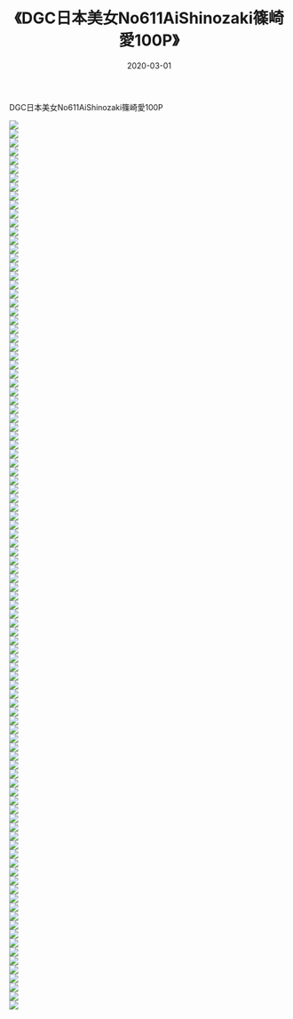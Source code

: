 ﻿---
layout: post
title:  《DGC日本美女No611AiShinozaki篠崎愛100P》
date:   2020-03-01
img: http://pic.660000.xyz/1:/性感/2020/DGC日本美女No611AiShinozaki篠崎愛100P/000.jpg
categories: [美女, 清纯, 唯美]
---

DGC日本美女No611AiShinozaki篠崎愛100P

  ![](http://pic.660000.xyz/1:/性感/2020/DGC日本美女No611AiShinozaki篠崎愛100P/001.jpg) <br> ![](http://pic.660000.xyz/1:/性感/2020/DGC日本美女No611AiShinozaki篠崎愛100P/002.jpg) <br> ![](http://pic.660000.xyz/1:/性感/2020/DGC日本美女No611AiShinozaki篠崎愛100P/003.jpg) <br> ![](http://pic.660000.xyz/1:/性感/2020/DGC日本美女No611AiShinozaki篠崎愛100P/004.jpg) <br> ![](http://pic.660000.xyz/1:/性感/2020/DGC日本美女No611AiShinozaki篠崎愛100P/005.jpg) <br> ![](http://pic.660000.xyz/1:/性感/2020/DGC日本美女No611AiShinozaki篠崎愛100P/006.jpg) <br> ![](http://pic.660000.xyz/1:/性感/2020/DGC日本美女No611AiShinozaki篠崎愛100P/007.jpg) <br> ![](http://pic.660000.xyz/1:/性感/2020/DGC日本美女No611AiShinozaki篠崎愛100P/008.jpg) <br> ![](http://pic.660000.xyz/1:/性感/2020/DGC日本美女No611AiShinozaki篠崎愛100P/009.jpg) <br> ![](http://pic.660000.xyz/1:/性感/2020/DGC日本美女No611AiShinozaki篠崎愛100P/010.jpg) <br> ![](http://pic.660000.xyz/1:/性感/2020/DGC日本美女No611AiShinozaki篠崎愛100P/011.jpg) <br> ![](http://pic.660000.xyz/1:/性感/2020/DGC日本美女No611AiShinozaki篠崎愛100P/012.jpg) <br> ![](http://pic.660000.xyz/1:/性感/2020/DGC日本美女No611AiShinozaki篠崎愛100P/013.jpg) <br> ![](http://pic.660000.xyz/1:/性感/2020/DGC日本美女No611AiShinozaki篠崎愛100P/014.jpg) <br> ![](http://pic.660000.xyz/1:/性感/2020/DGC日本美女No611AiShinozaki篠崎愛100P/015.jpg) <br> ![](http://pic.660000.xyz/1:/性感/2020/DGC日本美女No611AiShinozaki篠崎愛100P/016.jpg) <br> ![](http://pic.660000.xyz/1:/性感/2020/DGC日本美女No611AiShinozaki篠崎愛100P/017.jpg) <br> ![](http://pic.660000.xyz/1:/性感/2020/DGC日本美女No611AiShinozaki篠崎愛100P/018.jpg) <br> ![](http://pic.660000.xyz/1:/性感/2020/DGC日本美女No611AiShinozaki篠崎愛100P/019.jpg) <br> ![](http://pic.660000.xyz/1:/性感/2020/DGC日本美女No611AiShinozaki篠崎愛100P/020.jpg) <br> ![](http://pic.660000.xyz/1:/性感/2020/DGC日本美女No611AiShinozaki篠崎愛100P/021.jpg) <br> ![](http://pic.660000.xyz/1:/性感/2020/DGC日本美女No611AiShinozaki篠崎愛100P/022.jpg) <br> ![](http://pic.660000.xyz/1:/性感/2020/DGC日本美女No611AiShinozaki篠崎愛100P/023.jpg) <br> ![](http://pic.660000.xyz/1:/性感/2020/DGC日本美女No611AiShinozaki篠崎愛100P/024.jpg) <br> ![](http://pic.660000.xyz/1:/性感/2020/DGC日本美女No611AiShinozaki篠崎愛100P/025.jpg) <br> ![](http://pic.660000.xyz/1:/性感/2020/DGC日本美女No611AiShinozaki篠崎愛100P/026.jpg) <br> ![](http://pic.660000.xyz/1:/性感/2020/DGC日本美女No611AiShinozaki篠崎愛100P/027.jpg) <br> ![](http://pic.660000.xyz/1:/性感/2020/DGC日本美女No611AiShinozaki篠崎愛100P/028.jpg) <br> ![](http://pic.660000.xyz/1:/性感/2020/DGC日本美女No611AiShinozaki篠崎愛100P/029.jpg) <br> ![](http://pic.660000.xyz/1:/性感/2020/DGC日本美女No611AiShinozaki篠崎愛100P/030.jpg) <br> ![](http://pic.660000.xyz/1:/性感/2020/DGC日本美女No611AiShinozaki篠崎愛100P/031.jpg) <br> ![](http://pic.660000.xyz/1:/性感/2020/DGC日本美女No611AiShinozaki篠崎愛100P/032.jpg) <br> ![](http://pic.660000.xyz/1:/性感/2020/DGC日本美女No611AiShinozaki篠崎愛100P/033.jpg) <br> ![](http://pic.660000.xyz/1:/性感/2020/DGC日本美女No611AiShinozaki篠崎愛100P/034.jpg) <br> ![](http://pic.660000.xyz/1:/性感/2020/DGC日本美女No611AiShinozaki篠崎愛100P/035.jpg) <br> ![](http://pic.660000.xyz/1:/性感/2020/DGC日本美女No611AiShinozaki篠崎愛100P/036.jpg) <br> ![](http://pic.660000.xyz/1:/性感/2020/DGC日本美女No611AiShinozaki篠崎愛100P/037.jpg) <br> ![](http://pic.660000.xyz/1:/性感/2020/DGC日本美女No611AiShinozaki篠崎愛100P/038.jpg) <br> ![](http://pic.660000.xyz/1:/性感/2020/DGC日本美女No611AiShinozaki篠崎愛100P/039.jpg) <br> ![](http://pic.660000.xyz/1:/性感/2020/DGC日本美女No611AiShinozaki篠崎愛100P/040.jpg) <br> ![](http://pic.660000.xyz/1:/性感/2020/DGC日本美女No611AiShinozaki篠崎愛100P/041.jpg) <br> ![](http://pic.660000.xyz/1:/性感/2020/DGC日本美女No611AiShinozaki篠崎愛100P/042.jpg) <br> ![](http://pic.660000.xyz/1:/性感/2020/DGC日本美女No611AiShinozaki篠崎愛100P/043.jpg) <br> ![](http://pic.660000.xyz/1:/性感/2020/DGC日本美女No611AiShinozaki篠崎愛100P/044.jpg) <br> ![](http://pic.660000.xyz/1:/性感/2020/DGC日本美女No611AiShinozaki篠崎愛100P/045.jpg) <br> ![](http://pic.660000.xyz/1:/性感/2020/DGC日本美女No611AiShinozaki篠崎愛100P/046.jpg) <br> ![](http://pic.660000.xyz/1:/性感/2020/DGC日本美女No611AiShinozaki篠崎愛100P/047.jpg) <br> ![](http://pic.660000.xyz/1:/性感/2020/DGC日本美女No611AiShinozaki篠崎愛100P/048.jpg) <br> ![](http://pic.660000.xyz/1:/性感/2020/DGC日本美女No611AiShinozaki篠崎愛100P/049.jpg) <br> ![](http://pic.660000.xyz/1:/性感/2020/DGC日本美女No611AiShinozaki篠崎愛100P/050.jpg) <br> ![](http://pic.660000.xyz/1:/性感/2020/DGC日本美女No611AiShinozaki篠崎愛100P/051.jpg) <br> ![](http://pic.660000.xyz/1:/性感/2020/DGC日本美女No611AiShinozaki篠崎愛100P/052.jpg) <br> ![](http://pic.660000.xyz/1:/性感/2020/DGC日本美女No611AiShinozaki篠崎愛100P/053.jpg) <br> ![](http://pic.660000.xyz/1:/性感/2020/DGC日本美女No611AiShinozaki篠崎愛100P/054.jpg) <br> ![](http://pic.660000.xyz/1:/性感/2020/DGC日本美女No611AiShinozaki篠崎愛100P/055.jpg) <br> ![](http://pic.660000.xyz/1:/性感/2020/DGC日本美女No611AiShinozaki篠崎愛100P/056.jpg) <br> ![](http://pic.660000.xyz/1:/性感/2020/DGC日本美女No611AiShinozaki篠崎愛100P/057.jpg) <br> ![](http://pic.660000.xyz/1:/性感/2020/DGC日本美女No611AiShinozaki篠崎愛100P/058.jpg) <br> ![](http://pic.660000.xyz/1:/性感/2020/DGC日本美女No611AiShinozaki篠崎愛100P/059.jpg) <br> ![](http://pic.660000.xyz/1:/性感/2020/DGC日本美女No611AiShinozaki篠崎愛100P/060.jpg) <br> ![](http://pic.660000.xyz/1:/性感/2020/DGC日本美女No611AiShinozaki篠崎愛100P/061.jpg) <br> ![](http://pic.660000.xyz/1:/性感/2020/DGC日本美女No611AiShinozaki篠崎愛100P/062.jpg) <br> ![](http://pic.660000.xyz/1:/性感/2020/DGC日本美女No611AiShinozaki篠崎愛100P/063.jpg) <br> ![](http://pic.660000.xyz/1:/性感/2020/DGC日本美女No611AiShinozaki篠崎愛100P/064.jpg) <br> ![](http://pic.660000.xyz/1:/性感/2020/DGC日本美女No611AiShinozaki篠崎愛100P/065.jpg) <br> ![](http://pic.660000.xyz/1:/性感/2020/DGC日本美女No611AiShinozaki篠崎愛100P/066.jpg) <br> ![](http://pic.660000.xyz/1:/性感/2020/DGC日本美女No611AiShinozaki篠崎愛100P/067.jpg) <br> ![](http://pic.660000.xyz/1:/性感/2020/DGC日本美女No611AiShinozaki篠崎愛100P/068.jpg) <br> ![](http://pic.660000.xyz/1:/性感/2020/DGC日本美女No611AiShinozaki篠崎愛100P/069.jpg) <br> ![](http://pic.660000.xyz/1:/性感/2020/DGC日本美女No611AiShinozaki篠崎愛100P/070.jpg) <br> ![](http://pic.660000.xyz/1:/性感/2020/DGC日本美女No611AiShinozaki篠崎愛100P/071.jpg) <br> ![](http://pic.660000.xyz/1:/性感/2020/DGC日本美女No611AiShinozaki篠崎愛100P/072.jpg) <br> ![](http://pic.660000.xyz/1:/性感/2020/DGC日本美女No611AiShinozaki篠崎愛100P/073.jpg) <br> ![](http://pic.660000.xyz/1:/性感/2020/DGC日本美女No611AiShinozaki篠崎愛100P/074.jpg) <br> ![](http://pic.660000.xyz/1:/性感/2020/DGC日本美女No611AiShinozaki篠崎愛100P/075.jpg) <br> ![](http://pic.660000.xyz/1:/性感/2020/DGC日本美女No611AiShinozaki篠崎愛100P/076.jpg) <br> ![](http://pic.660000.xyz/1:/性感/2020/DGC日本美女No611AiShinozaki篠崎愛100P/077.jpg) <br> ![](http://pic.660000.xyz/1:/性感/2020/DGC日本美女No611AiShinozaki篠崎愛100P/078.jpg) <br> ![](http://pic.660000.xyz/1:/性感/2020/DGC日本美女No611AiShinozaki篠崎愛100P/079.jpg) <br> ![](http://pic.660000.xyz/1:/性感/2020/DGC日本美女No611AiShinozaki篠崎愛100P/080.jpg) <br> ![](http://pic.660000.xyz/1:/性感/2020/DGC日本美女No611AiShinozaki篠崎愛100P/081.jpg) <br> ![](http://pic.660000.xyz/1:/性感/2020/DGC日本美女No611AiShinozaki篠崎愛100P/082.jpg) <br> ![](http://pic.660000.xyz/1:/性感/2020/DGC日本美女No611AiShinozaki篠崎愛100P/083.jpg) <br> ![](http://pic.660000.xyz/1:/性感/2020/DGC日本美女No611AiShinozaki篠崎愛100P/084.jpg) <br> ![](http://pic.660000.xyz/1:/性感/2020/DGC日本美女No611AiShinozaki篠崎愛100P/085.jpg) <br> ![](http://pic.660000.xyz/1:/性感/2020/DGC日本美女No611AiShinozaki篠崎愛100P/086.jpg) <br> ![](http://pic.660000.xyz/1:/性感/2020/DGC日本美女No611AiShinozaki篠崎愛100P/087.jpg) <br> ![](http://pic.660000.xyz/1:/性感/2020/DGC日本美女No611AiShinozaki篠崎愛100P/088.jpg) <br> ![](http://pic.660000.xyz/1:/性感/2020/DGC日本美女No611AiShinozaki篠崎愛100P/089.jpg) <br> ![](http://pic.660000.xyz/1:/性感/2020/DGC日本美女No611AiShinozaki篠崎愛100P/090.jpg) <br> ![](http://pic.660000.xyz/1:/性感/2020/DGC日本美女No611AiShinozaki篠崎愛100P/091.jpg) <br> ![](http://pic.660000.xyz/1:/性感/2020/DGC日本美女No611AiShinozaki篠崎愛100P/092.jpg) <br> ![](http://pic.660000.xyz/1:/性感/2020/DGC日本美女No611AiShinozaki篠崎愛100P/093.jpg) <br> ![](http://pic.660000.xyz/1:/性感/2020/DGC日本美女No611AiShinozaki篠崎愛100P/094.jpg) <br> ![](http://pic.660000.xyz/1:/性感/2020/DGC日本美女No611AiShinozaki篠崎愛100P/095.jpg) <br> ![](http://pic.660000.xyz/1:/性感/2020/DGC日本美女No611AiShinozaki篠崎愛100P/096.jpg) <br> ![](http://pic.660000.xyz/1:/性感/2020/DGC日本美女No611AiShinozaki篠崎愛100P/097.jpg) <br> ![](http://pic.660000.xyz/1:/性感/2020/DGC日本美女No611AiShinozaki篠崎愛100P/098.jpg) <br> ![](http://pic.660000.xyz/1:/性感/2020/DGC日本美女No611AiShinozaki篠崎愛100P/099.jpg) <br> ![](http://pic.660000.xyz/1:/性感/2020/DGC日本美女No611AiShinozaki篠崎愛100P/100.jpg) <br>